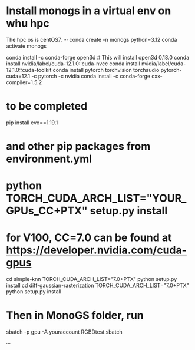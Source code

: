 # Install monogs in a virtual env on whu hpc

The hpc os is centOS7.
···
conda create -n monogs python=3.12
conda activate monogs

conda install -c conda-forge open3d # This will install open3d 0.18.0
conda install nvidia/label/cuda-12.1.0::cuda-nvcc
conda install nvidia/label/cuda-12.1.0::cuda-toolkit
conda install pytorch torchvision torchaudio pytorch-cuda=12.1 -c pytorch -c nvidia
conda install -c conda-forge cxx-compiler=1.5.2

# to be completed
pip install evo==1.19.1
# and other pip packages from environment.yml

# python TORCH_CUDA_ARCH_LIST="YOUR_GPUs_CC+PTX" setup.py install
# for V100, CC=7.0 can be found at https://developer.nvidia.com/cuda-gpus
cd simple-knn
TORCH_CUDA_ARCH_LIST="7.0+PTX" python setup.py install
cd diff-gaussian-rasterization
TORCH_CUDA_ARCH_LIST="7.0+PTX" python setup.py install

# Then in MonoGS folder, run
sbatch -p gpu -A youraccount RGBDtest.sbatch

···